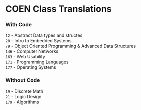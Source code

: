 # COEN Class Translations
### With Code
`12` - Abstract Data types and structes  
`20` - Intro to Embedded Systems  
`79` - Object Oriented Programming & Advanced Data Structures  
`146` - Computer Networks  
`163` - Web Usability  
`171` - Programming Languages  
`177` - Operating Systems


### Without Code
`19` - Discrete Math  
`21` - Logic Design  
`179` - Algorithms


